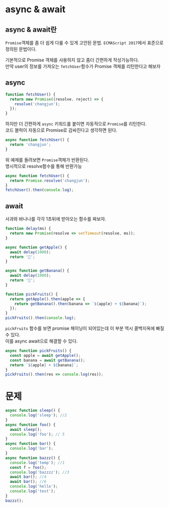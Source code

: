 # async & await

## async & await란

`Promise`객체를 좀 더 쉽게 다룰 수 있게 고안된 문법. `ECMAScript 2017`에서 표준으로 정의된 문법이다.

기본적으로 Promise 객체를 사용하지 않고 좀더 간편하게 작성가능하다.  
만약 user의 정보를 가져오는 `fetchUser`함수가 Promise 객체를 리턴한다고 해보자

## async

```js
function fetchUser() {
  return new Promise((resolve, reject) => {
    resolve('changjun');
  });
}
```

하지만 더 간편하게 `async` 키워드를 붙이면 자동적으로 `Promise`를 리턴한다.  
코드 블럭이 자동으로 Promise로 감싸진다고 생각하면 된다.

```js
async function fetchUser() {
  return 'changjun';
}
```

위 예제를 돌려보면 `Promise`객체가 반환된다.  
명시적으로 resolve함수를 통해 반환가능

```js
async function fetchUser() {
  return Promise.resolve('changjun');
}
fetchUser().then(console.log);
```

## await

사과와 바나나를 각각 1초뒤에 받아오는 함수를 짜보자.

```js
function delay(ms) {
  return new Promise(resolve => setTimeout(resolve, ms));
}

async function getApple() {
  await delay(1000);
  return '🍎';
}

async function getBanana() {
  await delay(1000);
  return '🍌';
}

function pickFruits() {
  return getApple().then(apple => {
    return getBanana().then(banana => `${apple} + ${banana}`);
  });
}
pickFruits().then(console.log);
```

`pickFruits` 함수를 보면 promise 체이닝이 되어있는데 이 부분 역시 콜백지옥에 빠질 수 있다.  
이를 async await으로 해결할 수 있다.

```js
async function pickFruits() {
  const apple = await getApple();
  const banana = await getBanana();
  return `${apple} + ${banana}`;
}
pickFruits().then(res => console.log(res));
```

# 문제

```js
async function sleep() {
  console.log('sleep'); //2
}
async function foo() {
  await sleep();
  console.log('foo'); // 5
}
async function bar() {
  console.log('bar');
}
async function bazzz() {
  console.log('temp'); //1
  const f = foo();
  console.log('bazzzz'); //3
  await bar(); //4
  await bar(); //6
  console.log('hello');
  console.log('test');
}
bazzz();
```
